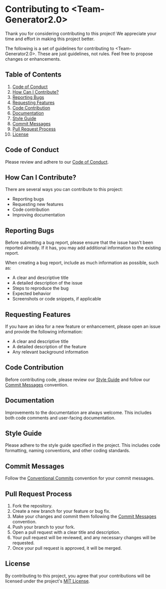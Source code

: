 # Contributing to <Team-Generator2.0>

Thank you for considering contributing to this project! We appreciate your time and effort in making this project better.

The following is a set of guidelines for contributing to <Team-Generator2.0>. These are just guidelines, not rules. Feel free to propose changes or enhancements.

## Table of Contents

1. [Code of Conduct](#code-of-conduct)
2. [How Can I Contribute?](#how-can-i-contribute)
3. [Reporting Bugs](#reporting-bugs)
4. [Requesting Features](#requesting-features)
5. [Code Contribution](#code-contribution)
6. [Documentation](#documentation)
7. [Style Guide](#style-guide)
8. [Commit Messages](#commit-messages)
9. [Pull Request Process](#pull-request-process)
10. [License](#license)

## Code of Conduct

Please review and adhere to our [Code of Conduct](CODE_OF_CONDUCT.md).

## How Can I Contribute?

There are several ways you can contribute to this project:

- Reporting bugs
- Requesting new features
- Code contribution
- Improving documentation

## Reporting Bugs

Before submitting a bug report, please ensure that the issue hasn't been reported already. If it has, you may add additional information to the existing report.

When creating a bug report, include as much information as possible, such as:

- A clear and descriptive title
- A detailed description of the issue
- Steps to reproduce the bug
- Expected behavior
- Screenshots or code snippets, if applicable

## Requesting Features

If you have an idea for a new feature or enhancement, please open an issue and provide the following information:

- A clear and descriptive title
- A detailed description of the feature
- Any relevant background information

## Code Contribution

Before contributing code, please review our [Style Guide](#style-guide) and follow our [Commit Messages](#commit-messages) convention.

## Documentation

Improvements to the documentation are always welcome. This includes both code comments and user-facing documentation.

## Style Guide

Please adhere to the style guide specified in the project. This includes code formatting, naming conventions, and other coding standards.

## Commit Messages

Follow the [Conventional Commits](https://www.conventionalcommits.org/en/v1.0.0/) convention for your commit messages.

## Pull Request Process

1. Fork the repository.
2. Create a new branch for your feature or bug fix.
3. Make your changes and commit them following the [Commit Messages](#commit-messages) convention.
4. Push your branch to your fork.
5. Open a pull request with a clear title and description.
6. Your pull request will be reviewed, and any necessary changes will be requested.
7. Once your pull request is approved, it will be merged.

## License

By contributing to this project, you agree that your contributions will be licensed under the project's [MIT License](LICENSE).
